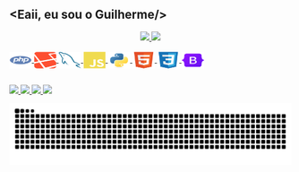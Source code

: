 ## <Eaii, eu sou o Guilherme/>

<div align="center">
  <a href="https://github.com/guilhermedallagnoli">
  <img height="180em" src="https://github-readme-stats.vercel.app/api?username=guilhermedallagnoli&show_icons=true&theme=blue-green&include_all_commits=true&count_private=true"/>
  <img height="180em" src="https://github-readme-stats.vercel.app/api/top-langs/?username=guilhermedallagnoli&layout=compact&langs_count=7&theme=blue-green"/>
</div>
  
<div style="display: inline_block"><br>
  <img align="center" alt="Guizera-PHP" height="30" width="40" src="https://raw.githubusercontent.com/devicons/devicon/master/icons/php/php-plain.svg">
  <img align="center" alt="Guizera-Laravel" height="30" width="40" src="https://raw.githubusercontent.com/devicons/devicon/master/icons/laravel/laravel-plain.svg">
  <img align="center" alt="Guizera-SQL" height="30" width="40" src="https://raw.githubusercontent.com/devicons/devicon/master/icons/mysql/mysql-plain.svg">
  <img align="center" alt="Guizera-Js" height="30" width="40" src="https://raw.githubusercontent.com/devicons/devicon/master/icons/javascript/javascript-plain.svg">
  <img align="center" alt="Guizera-Python" height="30" width="40" src="https://raw.githubusercontent.com/devicons/devicon/master/icons/python/python-original.svg">
  <img align="center" alt="Guizera-HTML" height="30" width="40" src="https://raw.githubusercontent.com/devicons/devicon/master/icons/html5/html5-original.svg">
  <img align="center" alt="Guizera-CSS" height="30" width="40" src="https://raw.githubusercontent.com/devicons/devicon/master/icons/css3/css3-original.svg">
  <img align="center" alt="Guizera-CSS" height="30" width="40" src="https://raw.githubusercontent.com/devicons/devicon/master/icons/bootstrap/bootstrap-original.svg">
  <!-- <img align="right" alt="Guizera-pic" height="150" style="border-radius:50px;" src="https://user-images.githubusercontent.com/69699602/147203433-e2a44177-c37c-4811-af09-     bed27ecf04b0.png?width=676&height=676"> -->
</div>
  
  ##
 
<div> 
   <a target='_blank' href="https://twitter.com/dallagz" target="_blank">
     <img src="https://img.shields.io/badge/Twitter-1DA1F2?style=for-the-badge&logo=twitter&logoColor=white" target="_blank">
  </a>
  <a target='_blank' href = "mailto:guilhermedallagnoli1@gmail.com">
    <img src="https://img.shields.io/badge/-Gmail-FF0000?style=for-the-badge&logo=gmail&logoColor=white" target="_blank">
  </a>
  <a target='_blank' href="https://dev.to/guilhermedallagnoli">
        <img src="https://img.shields.io/badge/dev.to-0A0A0A?style=for-the-badge&logo=dev.to&logoColor=white">
  </a>
  <a target='_blank' href="https://instagram.com/g.dallag">
        <img src="https://img.shields.io/badge/instagram-purple?style=for-the-badge&logo=instagram&logoColor=white">
  </a>
 
![Snake animation](https://github.com/guilhermedallagnoli/guilhermedallagnoli/blob/output/github-contribution-grid-snake.svg)
 
</div>

